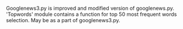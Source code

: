 Googlenews3.py is improved and modified version of googlenews.py.
'Topwords' module contains a function for top 50 most frequent words selection. May be as a part of googlenews3.py.   
